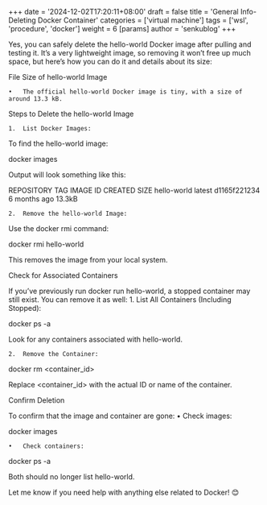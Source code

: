 +++
date = '2024-12-02T17:20:11+08:00'
draft = false
title = 'General Info- Deleting Docker Container'
categories = ['virtual machine']
tags = ['wsl', 'procedure', 'docker']
weight = 6
[params]
  author = 'senkublog'
+++

Yes, you can safely delete the hello-world Docker image after pulling and testing it. It’s a very lightweight image, so removing it won’t free up much space, but here’s how you can do it and details about its size:

File Size of hello-world Image

	•	The official hello-world Docker image is tiny, with a size of around 13.3 kB.

Steps to Delete the hello-world Image

	1.	List Docker Images:
To find the hello-world image:

docker images

Output will look something like this:

REPOSITORY      TAG       IMAGE ID       CREATED         SIZE
hello-world     latest    d1165f221234   6 months ago    13.3kB


	2.	Remove the hello-world Image:
Use the docker rmi command:

docker rmi hello-world

This removes the image from your local system.

Check for Associated Containers

If you’ve previously run docker run hello-world, a stopped container may still exist. You can remove it as well:
	1.	List All Containers (Including Stopped):

docker ps -a

Look for any containers associated with hello-world.

	2.	Remove the Container:

docker rm <container_id>

Replace <container_id> with the actual ID or name of the container.

Confirm Deletion

To confirm that the image and container are gone:
	•	Check images:

docker images


	•	Check containers:

docker ps -a



Both should no longer list hello-world.

Let me know if you need help with anything else related to Docker! 😊